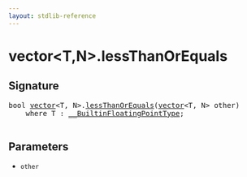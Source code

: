 ```yaml
---
layout: stdlib-reference
---
```


# vector\<T,N\>\.lessThanOrEquals

## Signature 

<pre>
<span class="code_keyword">bool</span> <a href="/stdlib-reference/types/vector/index" class="code_type">vector</a>&lt;T, N&gt;.<a href="/stdlib-reference/types/vector/lessThanOrEquals">lessThanOrEquals</a>(<a href="/stdlib-reference/types/vector/index" class="code_type">vector</a>&lt;T, N&gt; <span class='code_param'>other</span>)
    <span class='code_keyword'>where</span> T : <a href="/stdlib-reference/interfaces/BuiltinFloatingPointType/index" class="code_type">__BuiltinFloatingPointType</a>;

</pre>

## Parameters

* `other`

